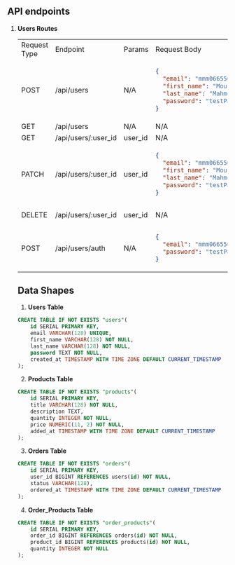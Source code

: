 ## API endpoints

1. **Users Routes**
   <!-- Table Header -->
   <table>
   <tr> 
   <td> Request Type </td> <td> Endpoint </td><td> Params </td><td>Request Body</td><td> Description </td> 
   </tr>

<!-- Create New User Row -->
<tr>
<td> POST </td><td>/api/users</td><td>N/A</td>
<td>

```json
{
  "email": "mmm066550@gmail.com",
  "first_name": "Moustapha",
  "last_name": "Mahmoud",
  "password": "testPassword123"
}
```

</td> <td> Create A New User </td>
</tr>

<!-- Get All Users Row -->
<tr>
<td> GET </td><td>/api/users</td><td>N/A</td><td>N/A</td><td> Get All Users </td>
</tr>

<!-- Get Specific User By ID Row -->
<tr>
<td> GET </td><td>/api/users/:user_id</td><td>user_id</td><td>N/A</td><td> Get User By ID </td>
</tr>

<!-- Update User Row -->
<tr>
<td> PATCH </td><td>/api/users/:user_id</td><td>user_id</td>
<td>

```json
{
  "email": "mmm066550@gmail.com",
  "first_name": "Moustapha",
  "last_name": "Mahmoud",
  "password": "testPassword123"
}
```

</td>
<td> Update User Information </td>
</tr>

<!-- Delete User Row -->
<tr>
<td> DELETE </td><td>/api/users/:user_id</td><td>user_id</td><td>N/A</td>
<td> Delete User From DB</td>
</tr>

<!-- Auth Row -->
<tr>
<td> POST </td><td>/api/users/auth</td><td>N/A</td>
<td>

```json
{
  "email": "mmm066550@gmail.com",
  "password": "testPassword123"
}
```

 </td> <td>Login/Authenticate User</td>
</tr>
</table>

<!-- <table>
<tr>
<td> GET </td><td>/products</td><td>-</td> <td> - </td> <td>Get all the available products</td>
</tr>

<tr>
<td> GET </td><td>/products/:id</td><td>product id</td> <td> - </td> <td> get product by it's id </td>
</tr>

<tr>
<td> DELETE </td><td>/products/:id</td><td>product id</td> <td> - </td> <td> delete product by it's id</td>
</tr>

<tr>
<td> POST </td><td>/products/create</td><td>-</td>
<td>

```json
{
  "name": "product_name",
  "price": 13,
  "category": "product_category"
}
```

</td> <td> create a new product</td>
</tr>

<tr>
<td> PUT </td><td>/products</td><td>-</td>
<td>

```json
{
  "id": 1,
  "name": "another_name",
  "price": 24,
  "category": "another_category"
}
```

</td> <td> update product by it's id</td>
</tr>

<tr>
<td> GET </td><td>/products/:category</td><td>category</td> <td> - </td> <td> get products by category name</td>
</tr>

<tr>
<td> GET </td><td>/products</td><td>-</td> <td> - </td> <td>get all available orders</td>
</tr>

<tr>
<td> GET </td><td>/orders/:id</td><td>order id</td> <td> - </td> <td> get order by it's id</td>
</tr>

<tr>
<td> DELETE </td><td>/order/:id</td><td>order id</td> <td> - </td> <td> delete order by it's id</td>
</tr>

<tr>
<td> GET </td><td>/orders/users/current/:user_id</td><td>user id</td> <td> - </td> <td> get the current order for user by user id</td>
</tr>

<tr>
<td> GET </td><td>/orders/users/open/:user_id</td><td>user id</td> <td> - </td> <td>get open orders for user by user is</td>
</tr>

<tr>
<td>GET </td><td>/orders/users/closed/:user_id</td><td>user id</td><td>-</td><td>get closed orders for user by user id</td>
</tr>

<tr>
<td>GET </td><td>/orders/users/:user_id</td><td>user id</td><td>-</td><td>get all orders for the user by it's it</td>
</tr>

<tr>
<td>POST</td><td>/orders/create</td><td>-</td><td>

```json
{
  "user_id": 1,
  "status": "open"
}
```

</td>
<td>create order for the user [user_id]</td>
</tr>
<tr>
<td>PUT</td><td>/order/:id?status=</td><td>order id, status as query string</td><td>-</td><td>update order status for the user</td>
</tr>
<tr>

<td>GET</td><td>/order-products/:orderId/products</td>order id </td> <td> - </td> <td>-</td><td>Get all products on an order by order it</td>
</tr>

<tr>
<td>PUT</td><td>/orders-products/:orderId</td><td>order id</td>
<td>

```json
{
  "product_id": 1,
  "order_id": 2,
  "quantity": 12
}
```

</td>
<td> update an order </td>
</tr>

<>

<td>DELETE </td><td>/order-products/:orderId/:productId</td><td>orderId, productId</td><td>-</td><td>DELETE product from specific order</td>

</tr>
</table> -->

## Data Shapes

1. **Users Table**

```sql
CREATE TABLE IF NOT EXISTS "users"(
    id SERIAL PRIMARY KEY,
    email VARCHAR(128) UNIQUE,
    first_name VARCHAR(128) NOT NULL,
    last_name VARCHAR(128) NOT NULL,
    password TEXT NOT NULL,
    created_at TIMESTAMP WITH TIME ZONE DEFAULT CURRENT_TIMESTAMP
);
```

2. **Products Table**

```sql
CREATE TABLE IF NOT EXISTS "products"(
    id SERIAL PRIMARY KEY,
    title VARCHAR(128) NOT NULL,
    description TEXT,
    quantity INTEGER NOT NULL,
    price NUMERIC(11, 2) NOT NULL,
    added_at TIMESTAMP WITH TIME ZONE DEFAULT CURRENT_TIMESTAMP
);
```

3. **Orders Table**

```sql
CREATE TABLE IF NOT EXISTS "orders"(
    id SERIAL PRIMARY KEY,
    user_id BIGINT REFERENCES users(id) NOT NULL,
    status VARCHAR(128),
    ordered_at TIMESTAMP WITH TIME ZONE DEFAULT CURRENT_TIMESTAMP
);
```

4. **Order_Products Table**

```sql
CREATE TABLE IF NOT EXISTS "order_products"(
    id SERIAL PRIMARY KEY,
    order_id BIGINT REFERENCES orders(id) NOT NULL,
    product_id BIGINT REFERENCES products(id) NOT NULL,
    quantity INTEGER NOT NULL
);
```
